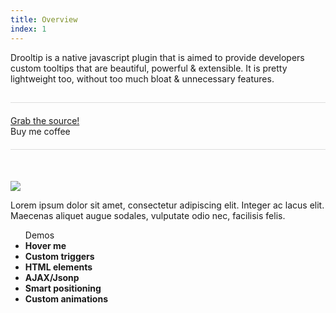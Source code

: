 ```yaml
---
title: Overview
index: 1
---
```


 Drooltip is a native javascript <span data-options="position:right" class="hover" title="Hello World!">plugin</span> that is aimed to provide developers custom tooltips that are beautiful, powerful &amp; extensible. It is pretty lightweight too, without too much bloat &amp; unnecessary features.  
<div style="margin:15px 0 50px 0;float:left;width:100%; border-top:1px solid; border-bottom:1px solid; border-color:#ddd; padding:20px 0;" id="actions">
    <div id="grab_wrapper" style="padding-left:0;" class="columns medium-8 small-12 float-left">
        <a target="_blank" href="https://github.com/prevwong/drooltip.js/" class="button">
            <div class="bg"></div>
            <div class="content">Grab the source!</div> <i class="icon fa fa-github"></i></a>
    </div>
    <div id="donate_wrapper" style="padding-right:0" class="columns medium-4 small-12 float-left">
        <a id="donate" class="coffee button">
            <div class="bg"></div>
            <div class="content">Buy me coffee</div>
        </a>
    </div>
</div>
<div id = "element">
    <img src = "{{ "assets/demo/img/messenger.png" | relative_url }}" />
    <p>Lorem ipsum dolor sit amet, consectetur adipiscing elit. Integer ac lacus elit. Maecenas aliquet augue sodales, vulputate odio nec, facilisis felis. </p>
</div>
<ul class = "demos">
	<span>Demos</span>
	<li title = "I am with default options" class = "defaultTooltip columns medium-4"><span><strong>Hover me</strong></span></li>
	<li data-options="background:#fff;color:#2175ff;trigger:overviewCustom; " title="Hey there" class = "defaultTooltip columns medium-4"><span><strong>Custom triggers</strong></span><i class="countdown"></i></li>
	<li title = "#element" data-options="position:left" class = "defaultTooltip columns medium-4"><span><strong>HTML elements</strong></span></li>
	<li title=":jsonp[https://freegeoip.net/json/imprev.co,country_name]:" data-options="position:left;" class = "defaultTooltip columns medium-4"><span><strong>AJAX/Jsonp</strong></span><i class="countdown"></i></li>
	<li data-options="position:right" title="I can position myself pretty well" class = "defaultTooltip columns medium-4"><span><strong>Smart positioning</strong></span></li>
	<li data-options="animation:material;" title="This is a custom animation" class = "defaultTooltip columns medium-4"><span><strong>Custom animations</strong></span></li>
</ul>	
